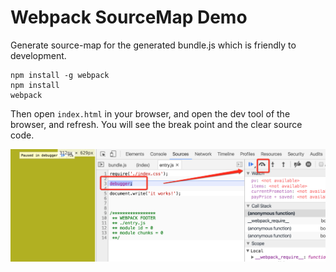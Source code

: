 Webpack SourceMap Demo
======================

Generate source-map for the generated bundle.js which is friendly to development.

```
npm install -g webpack
npm install
webpack
```

Then open `index.html` in your browser, and open the dev tool of the browser, and refresh. You will see the break point and the clear source code.

![webpack-debug](images/webpack-debug.png)